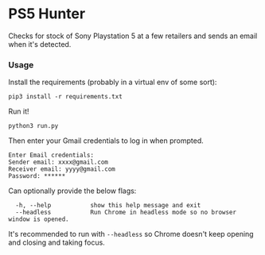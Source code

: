 # PS5 Hunter

Checks for stock of Sony Playstation 5 at a few retailers and sends an email when it's detected.

### Usage
Install the requirements (probably in a virtual env of some sort):
```
pip3 install -r requirements.txt
```

Run it!
```
python3 run.py
```

Then enter your Gmail credentials to log in when prompted.
```
Enter Email credentials:
Sender email: xxxx@gmail.com
Receiver email: yyyy@gmail.com
Password: ******
```

Can optionally provide the below flags:
```
  -h, --help           show this help message and exit
  --headless           Run Chrome in headless mode so no browser window is opened.
```

It's recommended to run with `--headless` so Chrome doesn't keep opening and closing and taking focus.
